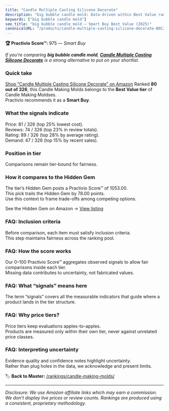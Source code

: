 ```yaml
---
title: "Candle Multiple Casting Silicone Decorate"
description: "big bubble candle mold: Data-driven within Best Value ranking using the Practivio Score™. Positioned by quality, value, demand, findability, momentum."
keywords: ["big bubble candle mold"]
seo_title: "big bubble candle mold — Smart Buy Best Value (2025)"
canonicalURL: "/products/candle-multiple-casting-silicone-decorate-B0C2CSYQV9/"
---
```


**🏆 Practivio Score™:** 975 — _Smart Buy_


*If you're comparing **big bubble candle mold**, **[Candle Multiple Casting Silicone Decorate](https://www.amazon.com/dp/B0C2CSYQV9?tag=practivio-20)** is a strong alternative to put on your shortlist.*
### Quick take
[Shop “Candle Multiple Casting Silicone Decorate” on Amazon](https://www.amazon.com/dp/B0C2CSYQV9?tag=practivio-20)
Ranked **80 out of 326**, this Candle Making Molds belongs to the **Best Value tier** of Candle Making Moldses.  
Practivio recommends it as a **Smart Buy**.

### What the signals indicate
Price: 81 / 326 (top 25% lowest cost).  
Reviews: 74 / 326 (top 23% in review totals).  
Rating: 89 / 326 (top 28% by average rating).  
Demand: 47 / 326 (top 15% by recent sales).

### Position in tier
Comparisons remain tier-bound for fairness.

### How it compares to the Hidden Gem
The tier’s Hidden Gem posts a Practivio Score™ of 1053.00.  
This pick trails the Hidden Gem by 78.00 points.  
Use this context to frame trade-offs among competing options.  

See the Hidden Gem on Amazon → [View listing](https://www.amazon.com/dp/B07PM3XRXY?tag=practivio-20)

### FAQ: Inclusion criteria
Before comparison, each item must satisfy inclusion criteria.  
This step maintains fairness across the ranking pool.

### FAQ: How the score works
Our 0–100 Practivio Score™ aggregates observed signals to allow fair comparisons inside each tier.  
Missing data contributes to uncertainty, not fabricated values.

### FAQ: What “signals” means here
The term “signals” covers all the measurable indicators that guide where a product lands in the tier structure.

### FAQ: Why price tiers?
Price tiers keep evaluations apples-to-apples.  
Products are measured only within their own tier, never against unrelated price classes.

### FAQ: Interpreting uncertainty
Evidence quality and confidence notes highlight uncertainty.  
Rather than plug holes in the data, we acknowledge and present limits.


🏷️ **Back to Master:** [/rankings/candle-making-molds/](/rankings/candle-making-molds/)

---
_Disclosure: We use Amazon affiliate links which may earn a commission. We don’t display live prices or review counts. Rankings are produced using a consistent, proprietary methodology._
